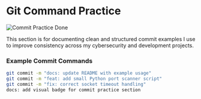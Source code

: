 #  Git Command Practice
![Commit Practice Done](https://img.shields.io/badge/Commit%20Practice-Done%20✅-brightgreen?style=flat)

This section is for documenting clean and structured commit examples I use to improve consistency across my cybersecurity and development projects.  

###  Example Commit Commands
```bash
git commit -m "docs: update README with example usage"
git commit -m "feat: add small Python port scanner script"
git commit -m "fix: correct socket timeout handling"
docs: add visual badge for commit practice section
